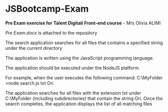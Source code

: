 # JSBootcamp-Exam
**Pre Exam exercise for Talent Digitali Front-end course** - Mrs Olivia ALIMI

*Pre Exam.docx* is attached to the repository

The search application searches for all files that contains a specified string under the current directory

The application is written using the JavaScript programming language. 

The application should be executed under the NodeJS platform. 

For example, when the user executes the following command: C:\MyFolder >node search.js txt Ori

The application searches for all files with the extension txt under C:\MyFolder (including
subdirectories) that contain the string Ori. Once the search completes, the application displays the list
of all matching files 
